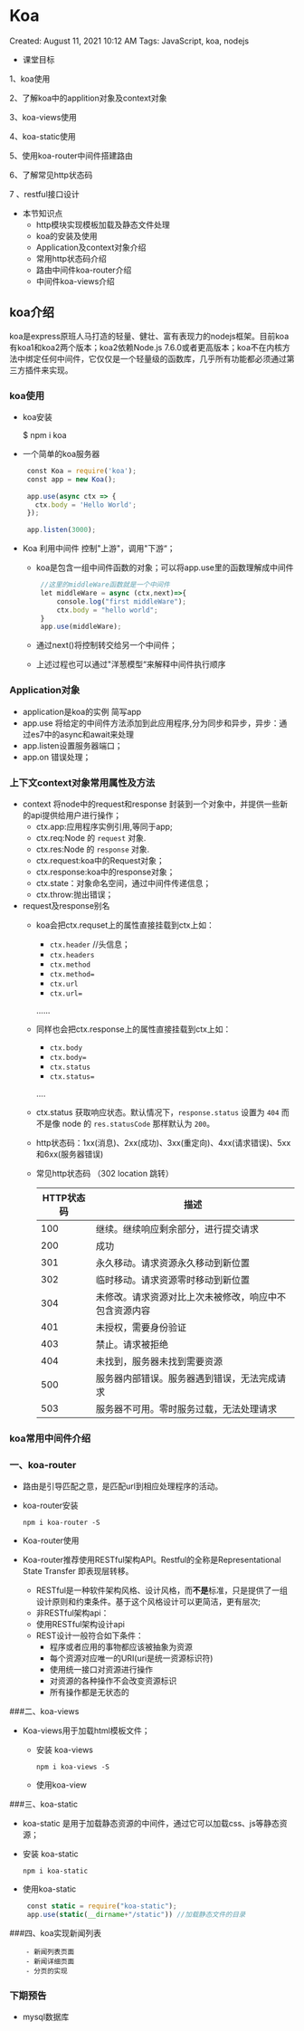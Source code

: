 # Koa

Created: August 11, 2021 10:12 AM
Tags: JavaScript, koa, nodejs

- 课堂目标

1、koa使用

2、了解koa中的applition对象及context对象

3、koa-views使用

4、koa-static使用

5、使用koa-router中间件搭建路由

6、了解常见http状态码

7 、restful接口设计

- 本节知识点
    - http模块实现模板加载及静态文件处理
    - koa的安装及使用
    - Application及context对象介绍
    - 常用http状态码介绍
    - 路由中间件koa-router介绍
    - 中间件koa-views介绍

## **koa介绍**

koa是express原班人马打造的轻量、健壮、富有表现力的nodejs框架。目前koa有koa1和koa2两个版本；koa2依赖Node.js 7.6.0或者更高版本；koa不在内核方法中绑定任何中间件，它仅仅是一个轻量级的函数库，几乎所有功能都必须通过第三方插件来实现。

### **koa使用**

- koa安装
  
    $ npm i koa
    
- 一个简单的koa服务器
  
    ```javascript
     const Koa = require('koa');
     const app = new Koa();
     
     app.use(async ctx => {
       ctx.body = 'Hello World';
     });
     
     app.listen(3000);
    ```
    
- Koa 利用中间件 控制"上游"，调用"下游“；
    - koa是包含一组中间件函数的对象；可以将app.use里的函数理解成中间件
      
        ```javascript
         //这里的middleWare函数就是一个中间件
         let middleWare = async (ctx,next)=>{
             console.log("first middleWare");
             ctx.body = "hello world";
         }
         app.use(middleWare);
        ```
        
    - 通过next()将控制转交给另一个中间件；
    - 上述过程也可以通过"洋葱模型“来解释中间件执行顺序

### **Application对象**

- application是koa的实例 简写app
- app.use 将给定的中间件方法添加到此应用程序,分为同步和异步，异步：通过es7中的async和await来处理
- app.listen设置服务器端口；
- app.on 错误处理；

### **上下文context对象常用属性及方法**

- context 将node中的request和response 封装到一个对象中，并提供一些新的api提供给用户进行操作；
    - ctx.app:应用程序实例引用,等同于app;
    - ctx.req:Node 的 `request` 对象.
    - ctx.res:Node 的 `response` 对象.
    - ctx.request:koa中的Request对象；
    - ctx.response:koa中的response对象；
    - ctx.state：对象命名空间，通过中间件传递信息；
    - ctx.throw:抛出错误；
- request及response别名
    - koa会把ctx.requset上的属性直接挂载到ctx上如：
        - `ctx.header` //头信息；
        - `ctx.headers`
        - `ctx.method`
        - `ctx.method=`
        - `ctx.url`
        - `ctx.url=`
        
        …...
        
    - 同样也会把ctx.response上的属性直接挂载到ctx上如：
        - `ctx.body`
        - `ctx.body=`
        - `ctx.status`
        - `ctx.status=`
        
        ….
        
    - ctx.status 获取响应状态。默认情况下，`response.status` 设置为 `404` 而不是像 node 的 `res.statusCode` 那样默认为 `200`。
    
    - http状态码：1xx(消息)、2xx(成功)、3xx(重定向)、4xx(请求错误)、5xx和6xx(服务器错误)
    
    - 常见http状态码 （302 location 跳转）
    
        | HTTP状态码 | 描述                                                   |
        | ---------- | ------------------------------------------------------ |
        | 100        | 继续。继续响应剩余部分，进行提交请求                   |
        | 200        | 成功                                                   |
        | 301        | 永久移动。请求资源永久移动到新位置                     |
        | 302        | 临时移动。请求资源零时移动到新位置                     |
        | 304        | 未修改。请求资源对比上次未被修改，响应中不包含资源内容 |
        | 401        | 未授权，需要身份验证                                   |
        | 403        | 禁止。请求被拒绝                                       |
        | 404        | 未找到，服务器未找到需要资源                           |
        | 500        | 服务器内部错误。服务器遇到错误，无法完成请求           |
        | 503        | 服务器不可用。零时服务过载，无法处理请求               |

### **koa常用中间件介绍**

### **一、koa-router**

- 路由是引导匹配之意，是匹配url到相应处理程序的活动。
- koa-router安装
  
    `npm i koa-router -S`
    
- Koa-router使用
- Koa-router推荐使用RESTful架构API。Restful的全称是Representational State Transfer 即表现层转移。
    - RESTful是一种软件架构风格、设计风格，而**不是**标准，只是提供了一组设计原则和约束条件。基于这个风格设计可以更简洁，更有层次;
    - 非RESTful架构api：
    - 使用RESTful架构设计api
    - REST设计一般符合如下条件：
        - 程序或者应用的事物都应该被抽象为资源
        - 每个资源对应唯一的URI(uri是统一资源标识符)
        - 使用统一接口对资源进行操作
        - 对资源的各种操作不会改变资源标识
        - 所有操作都是无状态的

###二、koa-views

- Koa-views用于加载html模板文件；
    - 安装 koa-views
      
        `npm i koa-views -S`
        
    - 使用koa-view

###三、koa-static

- koa-static 是用于加载静态资源的中间件，通过它可以加载css、js等静态资源；
- 安装 koa-static
  
    `npm i koa-static`
    
- 使用koa-static
  
    ```javascript
     const static = require("koa-static");
     app.use(static(__dirname+"/static")) //加载静态文件的目录
    ```
    

###四、koa实现新闻列表

```
    - 新闻列表页面
    - 新闻详细页面
    - 分页的实现
```

### **下期预告**

- mysql数据库